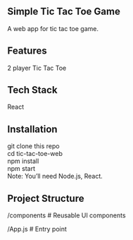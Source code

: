 ## Simple Tic Tac Toe Game<br/>
A web app for tic tac toe game.<br/>

## Features<br/>
2 player Tic Tac Toe<br/>

## Tech Stack<br/>
React <br/>

## Installation<br/>
git clone this repo<br/>
cd tic-tac-toe-web<br/>
npm install<br/>
npm start<br/>
Note: You’ll need Node.js, React.<br/>

## Project Structure <br/>

/components      # Reusable UI components <br/>
 
/App.js          # Entry point  
